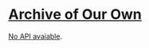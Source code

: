 # [Archive of Our Own](https://archiveofourown.org)

[No API avaiable](https://www.reddit.com/r/AO3/comments/vluubu).
